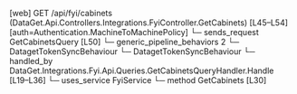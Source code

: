 [web] GET /api/fyi/cabinets  (DataGet.Api.Controllers.Integrations.FyiController.GetCabinets)  [L45–L54] [auth=Authentication.MachineToMachinePolicy]
  └─ sends_request GetCabinetsQuery [L50]
    └─ generic_pipeline_behaviors 2
      └─ DatagetTokenSyncBehaviour
      └─ DatagetTokenSyncBehaviour
    └─ handled_by DataGet.Integrations.Fyi.Api.Queries.GetCabinetsQueryHandler.Handle [L19–L36]
      └─ uses_service FyiService
        └─ method GetCabinets [L30]

